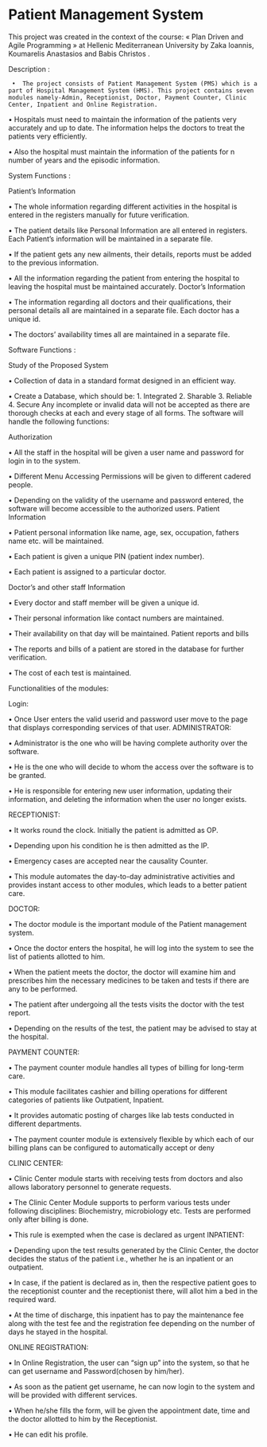 # Patient Management System
This project was created in the context of the course: « Plan Driven and Agile Programming » at Hellenic Mediterranean University by Zaka Ioannis, Koumarelis Anastasios and Babis Christos .

Description :

     •	The project consists of Patient Management System (PMS) which is a part of Hospital Management System (HMS). This project contains seven modules namely-Admin, Receptionist, Doctor, Payment Counter, Clinic Center, Inpatient and Online Registration.

  •	Hospitals must need to maintain the information of the patients very accurately and up to date. The information helps the doctors to treat the patients very efficiently.

  •	Also the hospital must maintain the information of the patients for n number of years and the episodic information.

System Functions :

Patient’s Information

  •	The whole information regarding different activities in the hospital is entered in the registers manually for future verification.

  •	The patient details like Personal Information are all entered in registers. Each Patient’s information will be maintained in a separate file.

  •	If the patient gets any new ailments, their details, reports must be added to the previous information.

•	All the information regarding the patient from entering the hospital to leaving the hospital must be maintained accurately.
Doctor’s Information

•	The information regarding all doctors and their qualifications, their personal details all are maintained in a separate file. Each doctor has a unique id.

  •	The doctors’ availability times all are maintained in a separate file.

Software Functions :

Study of the Proposed System 

  •	Collection of data in a standard format designed in an efficient way.

  •	Create a Database, which should be:
    1.	Integrated
    2.	Sharable
    3.	Reliable
    4.	Secure
Any incomplete or invalid data will not be accepted as there are thorough checks at each and every stage of all forms.
The software will handle the following functions:

Authorization

  •	All the staff in the hospital will be given a user name and password for login in to the system.

  •	Different Menu Accessing Permissions will be given to different cadered people.

  •	Depending on the validity of the username and password entered, the software will become accessible to the authorized users. 
Patient Information

  •	Patient personal information like name, age, sex, occupation, fathers name etc. will be maintained.

  •	Each patient is given a unique PIN (patient index number).

  •	Each patient is assigned to a particular doctor.

Doctor’s and other staff Information

  •	Every doctor and staff member will be given a unique id.

  •	Their personal information like contact numbers are maintained.

  •	Their availability on that day will be maintained.
Patient reports and bills

  •	The reports and bills of a patient are stored in the database for further verification.

  •	The cost of each test is maintained.

Functionalities of the modules:

Login:

  •	Once User enters the valid userid and password user move to the page that displays corresponding services of that user.
ADMINISTRATOR:

  •	Administrator is the one who will be having complete authority over the software.

  •	He is the one who will decide to whom the access over the software is to be granted.

  •	He is responsible for entering new user information, updating their information, and deleting the information when the user no longer exists.

RECEPTIONIST:

  •	It works round the clock. Initially the patient is admitted as OP.

  •	Depending upon his condition he is then admitted as the IP.

  •	Emergency cases are accepted near the causality Counter.

  •	This module automates the day-to-day administrative activities and provides instant access to other modules, which leads to a better patient care.

DOCTOR:

  •	The doctor module is the important module of the Patient management system.

  •	Once the doctor enters the hospital, he will log into the system to see the list of patients allotted to him.

  •	When the patient meets the doctor, the doctor will examine him and prescribes him the necessary medicines to be taken and tests if there are any to be performed.

  •	The patient after undergoing all the tests visits the doctor with the test report.

  •	Depending on the results of the test, the patient may be advised to stay at the hospital.

PAYMENT COUNTER:

  •	The payment counter module handles all types of billing for long-term care.

  •	This module facilitates cashier and billing operations for different categories of patients like Outpatient, Inpatient.

  •	It provides automatic posting of charges like lab tests conducted in different departments.

  •	The payment counter module is extensively flexible by which each of our billing plans can be configured to automatically accept or deny

CLINIC CENTER:

  •	Clinic Center module starts with receiving tests from doctors and also allows laboratory personnel to generate requests.

  •	The Clinic Center Module supports to perform various tests under following disciplines: Biochemistry, microbiology  etc. Tests are performed only after billing is done.

  •	This rule is exempted when the case is declared as urgent
INPATIENT:

  •	Depending upon the test results generated by the Clinic Center, the doctor decides the status of the patient i.e., whether he is an inpatient or an outpatient.

  •	In case, if the patient is declared as in, then the respective patient goes to the receptionist counter and the receptionist there, will allot him a bed in the required ward.

  •	At the time of discharge, this inpatient has to pay the maintenance fee along with the test fee and the registration fee depending on the number of days he stayed in the hospital.

ONLINE REGISTRATION:

  •	In Online Registration, the user can “sign up” into the system, so that he can get username and Password(chosen by him/her).

  •	As soon as the patient get username, he can now login to the system and will be provided with different services.

  •	When he/she fills the form, will be given the appointment date, time and the doctor allotted to him by the Receptionist.

  •	He can edit his profile.
